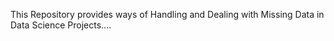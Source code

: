 This Repository provides ways of Handling and Dealing with Missing Data in Data Science Projects....
